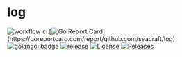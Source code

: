 # log
![workflow ci](https://github.com/seacraft/log/actions/workflows/ci.yml/badge.svg)
[![Go Report Card](https://goreportcard.com/badge/github.com/seacraft/log?)](https://goreportcard.com/report/github.com/seacraft/log)
[![golangci badge](https://github.com/golangci/golangci-web/blob/main/src/assets/images/badge_a_plus_flat.svg)](https://golangci.com/r/github.com/seacraft/log)
[![release](https://img.shields.io/github/release-pre/seacraft/log.svg)](https://github.com/seacraft/log/releases)
[![License](https://img.shields.io/badge/License-Apache%202.0-blue.svg)](https://github.com/seacraft/log/blob/main/LICENSE)
[![Releases](https://img.shields.io/github/downloads/seacraft/log/total.svg)](https://github.com/seacraft/log/releases)
